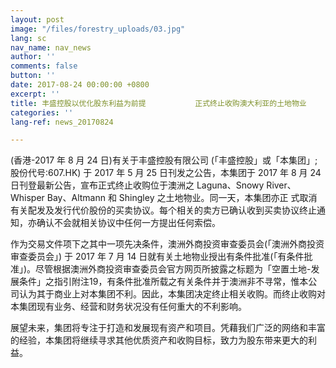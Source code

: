 ```yaml
---
layout: post
image: "/files/forestry_uploads/03.jpg"
lang: sc
nav_name: nav_news
author: ''
comments: false
button: ''
date: 2017-08-24 00:00:00 +0800
excerpt: ''
title: 丰盛控股以优化股东利益为前提           正式终止收购澳大利亚的土地物业
categories: ''
lang-ref: news_20170824

---
```

(香港-2017 年 8 月 24 日)有关于丰盛控股有限公司 (「丰盛控股」或「本集团」;股份代号:607.HK) 于 2017 年 5 月 25 日刊发之公告，本集团于 2017 年 8 月 24 日刊登最新公告，宣布正式终止收购位于澳洲之 Laguna、Snowy River、Whisper Bay、Altmann 和 Shingley 之土地物业。同一天，本集团亦正 式取消有关配发及发行代价股份的买卖协议。每个相关的卖方已确认收到买卖协议终止通知，亦确认不会就相关协议中任何一方提出任何索偿。

作为交易文件项下之其中一项先决条件，澳洲外商投资审查委员会(「澳洲外商投资审查委员会」) 于 2017 年 7 月 14 日就有关土地物业授出有条件批准(「有条件批准」)。尽管根据澳洲外商投资审查委员会官方网页所披露之标题为「空置土地-发展条件」之指引附注19，有条件批准所载之有关条件并于澳洲非不寻常，惟本公司认为其于商业上对本集团不利。因此，本集团决定终止相关收购。而终止收购对本集团现有业务、经营和财务状况没有任何重大的不利影响。

展望未来，集团将专注于打造和发展现有资产和项目。凭藉我们广泛的网络和丰富的经验，本集团将继续寻求其他优质资产和收购目标，致力为股东带来更大的利益。
